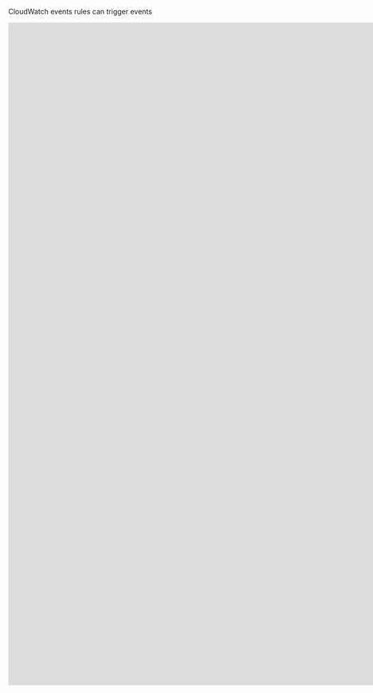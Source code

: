 CloudWatch events rules can trigger events

<iframe width="2367" height="1331" src="https://www.youtube.com/embed/q0DmxfyGkeU" title="YouTube video player" frameborder="0" allow="accelerometer; autoplay; clipboard-write; encrypted-media; gyroscope; picture-in-picture" allowfullscreen></iframe>
